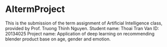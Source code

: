 # AItermProject
This is the submission of the term assignment of Artificial Intelligence class, provided by Prof. Truong Thinh Nguyen.
Student name: Thoai Tran Van
ID: 20134025
Project name: Application of deep learning on recommending blender product base on age, gender and emotion.

